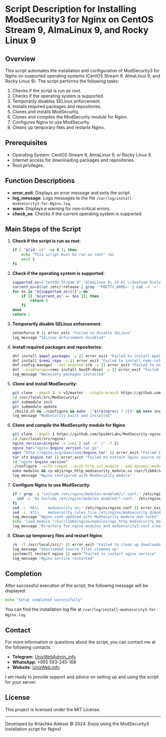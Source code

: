 # Script Description for Installing ModSecurity3 for Nginx on CentOS Stream 9, AlmaLinux 9, and Rocky Linux 9

## Overview

This script automates the installation and configuration of ModSecurity3 for Nginx on supported operating systems (CentOS Stream 9, AlmaLinux 9, and Rocky Linux 9). The script performs the following tasks:

1. Checks if the script is run as root.
2. Checks if the operating system is supported.
3. Temporarily disables SELinux enforcement.
4. Installs required packages and repositories.
5. Clones and installs ModSecurity.
6. Clones and compiles the ModSecurity module for Nginx.
7. Configures Nginx to use ModSecurity.
8. Cleans up temporary files and restarts Nginx.

## Prerequisites

- Operating System: CentOS Stream 9, AlmaLinux 9, or Rocky Linux 9.
- Internet access for downloading packages and repositories.
- Root privileges.

## Function Descriptions

- **error_exit**: Displays an error message and exits the script.
- **log_message**: Logs messages to the file `/var/log/install-modsecurity3-for-Nginx.log`.
- **warn**: Displays a warning for non-critical errors.
- **check_os**: Checks if the current operating system is supported.

## Main Steps of the Script

1. **Check if the script is run as root**:
    ```bash
    if [ "$(id -u)" -ne 0 ]; then
        echo "This script must be run as root" >&2
        exit 1
    fi
    ```

2. **Check if the operating system is supported**:
    ```bash
    supported_os=("CentOS Stream 9" "AlmaLinux 9\.[0-9] \(Seafoam Ocelot\)" "Rocky Linux 9\.[0-9] \(Blue Onyx\)")
    current_os=$(cat /etc/*release | grep '^PRETTY_NAME=' | cut -d '=' -f 2 | tr -d '"')
    for os in "${supported_os[@]}"; do
        if [[ "$current_os" =~ $os ]]; then
            return 0
        fi
    done
    return 1
    ```

3. **Temporarily disable SELinux enforcement**:
    ```bash
    setenforce 0 || error_exit "Failed to disable SELinux"
    log_message "SELinux enforcement disabled"
    ```

4. **Install required packages and repositories**:
    ```bash
    dnf install $epel_packages -y || error_exit "Failed to install epel-release and epel-next-release packages"
    dnf install $remi_repo -y || error_exit "Failed to install remi-release-9.rpm package"
    dnf config-manager --set-enabled crb -y || error_exit "Failed to enable crb repository"
    dnf --enablerepo=remi install GeoIP-devel -y || error_exit "Failed to install GeoIP-devel package from remi repository"
    log_message "Necessary packages installed"
    ```

5. **Clone and install ModSecurity**:
    ```bash
    git clone --depth 1 -b v3/master --single-branch https://github.com/SpiderLabs/ModSecurity /usr/local/src/ModSecurity/  || error_exit "Failed to clone ModSecurity repository"
    cd /usr/local/src/ModSecurity/
    git submodule init
    git submodule update
    ./build.sh && ./configure && make -j"$(($(nproc) / 2))" && make install || error_exit "Failed to build and install ModSecurity"
    log_message "ModSecurity built and installed"
    ```

6. **Clone and compile the ModSecurity module for Nginx**:
    ```bash
    git clone --depth 1 https://github.com/SpiderLabs/ModSecurity-nginx.git $modsecurity_nginx_dir || error_exit "Failed to clone ModSecurity-nginx repository"
    cd /usr/local/src/nginx/
    nginx_version=$(nginx -v 2>&1 | cut -d '/' -f 2)
    nginx_tar="nginx-$nginx_version.tar.gz"
    wget "http://nginx.org/download/$nginx_tar" || error_exit "Failed to download nginx source code"
    tar xfz $nginx_tar || error_exit "Failed to extract nginx source code"
    cd "nginx-$nginx_version"
    ./configure --with-compat --with-http_ssl_module --add-dynamic-module=$modsecurity_nginx_dir --with-ld-opt="-L$modsecurity_lib_dir" --with-cc-opt="-I$modsecurity_include_dir" || error_exit "Failed to configure nginx with ModSecurity module"
    make modules && cp objs/ngx_http_modsecurity_module.so /usr/lib64/nginx/modules/ || error_exit "Failed to make and copy ModSecurity module to nginx modules directory"
    log_message "Nginx configured with ModSecurity module"
    ```

7. **Configure Nginx to use ModSecurity**:
    ```bash
    if ! grep -q "include /etc/nginx/modules-enabled/\*.conf;" /etc/nginx/nginx.conf; then
      sed -i '8a include /etc/nginx/modules-enabled/*.conf;' /etc/nginx/nginx.conf || error_exit "Failed to update nginx.conf"
    fi
    sed -i '46i\    modsecurity on;' /etc/nginx/nginx.conf || error_exit "Failed to update nginx.conf"
    sed -i '47i\    modsecurity_rules_file /etc/nginx/modsecurity.d/modsecurity.conf;' /etc/nginx/nginx.conf || error_exit "Failed to update nginx.conf"
    log_message "Nginx.conf updated with ModSecurity module and rules"
    echo 'load_module "/usr/lib64/nginx/modules/ngx_http_modsecurity_module.so";' > /etc/nginx/modules-enabled/modsecurity3.conf || error_exit "Failed to create modsecurity3.conf file"
    log_message "Directory for nginx modules and modsecurity3.conf created"
    ```

8. **Clean up temporary files and restart Nginx**:
    ```bash
    rm -rf /usr/local/src/* || error_exit "Failed to clean up downloaded source files"
    log_message "Downloaded source files cleaned up"
    systemctl restart nginx || warn "Failed to restart nginx service"
    log_message "Nginx service restarted"
    ```

## Completion

After successful execution of the script, the following message will be displayed:
```bash
echo "Setup completed successfully"
```

You can find the installation log file at `/var/log/install-modsecurity3-for-Nginx.log`.

## Contact

For more information or questions about the script, you can contact me at the following contacts:

- **Telegram**: [UnixWebAdmin_info](https://t.me/UnixWebAdmin_info)
- **WhatsApp**: +995 593-245-168
- **Website**: [UnixWeb.info](https://UnixWeb.info)

I am ready to provide support and advice on setting up and using the script for your server.

## License

This project is licensed under the MIT License.

---

Developed by Kriachko Aleksei © 2024. Enjoy using the ModSecurity3 installation script for Nginx!
